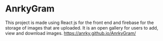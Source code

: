 # AnrkyGram
This project is made using React js for the front end and firebase for the storage of images that are uploaded. It is an open gallery for users to add, view and download images.
https://anrky.github.io/AnrkyGram/
